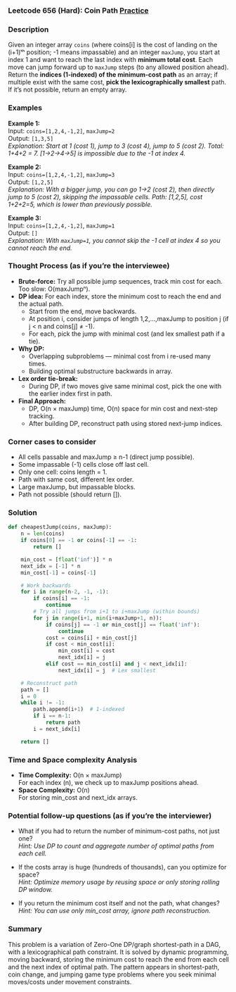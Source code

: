 ### Leetcode 656 (Hard): Coin Path [Practice](https://leetcode.com/problems/coin-path)

### Description  
Given an integer array `coins` (where coins[i] is the cost of landing on the (i+1)ᵗʰ position; -1 means impassable) and an integer `maxJump`, you start at index 1 and want to reach the last index with **minimum total cost**. Each move can jump forward up to `maxJump` steps (to any allowed position ahead).  
Return the **indices (1-indexed) of the minimum-cost path** as an array; if multiple exist with the same cost, **pick the lexicographically smallest** path. If it’s not possible, return an empty array.  

### Examples  

**Example 1:**  
Input: `coins=[1,2,4,-1,2]`, `maxJump=2`  
Output: `[1,3,5]`  
*Explanation: Start at 1 (cost 1), jump to 3 (cost 4), jump to 5 (cost 2). Total: 1+4+2 = 7. [1→2→4→5] is impossible due to the -1 at index 4.*

**Example 2:**  
Input: `coins=[1,2,4,-1,2]`, `maxJump=3`  
Output: `[1,2,5]`  
*Explanation: With a bigger jump, you can go 1→2 (cost 2), then directly jump to 5 (cost 2), skipping the impassable cells. Path: [1,2,5], cost 1+2+2=5, which is lower than previously possible.*

**Example 3:**  
Input: `coins=[1,2,4,-1,2]`, `maxJump=1`  
Output: `[]`  
*Explanation: With `maxJump=1`, you cannot skip the -1 cell at index 4 so you cannot reach the end.*

### Thought Process (as if you’re the interviewee)  
- **Brute-force:** Try all possible jump sequences, track min cost for each. Too slow: O(maxJumpⁿ).
- **DP idea:** For each index, store the minimum cost to reach the end and the actual path.  
  - Start from the end, move backwards.  
  - At position i, consider jumps of length 1,2,...,maxJump to position j (if j < n and coins[j] ≠ -1).
  - For each, pick the jump with minimal cost (and lex smallest path if a tie).
- **Why DP:**  
  - Overlapping subproblems — minimal cost from i re-used many times.  
  - Building optimal substructure backwards in array.
- **Lex order tie-break:**  
  - During DP, if two moves give same minimal cost, pick the one with the earlier index first in path.
- **Final Approach:**  
  - DP, O(n × maxJump) time, O(n) space for min cost and next-step tracking.
  - After building DP, reconstruct path using stored next-jump indices.

### Corner cases to consider  
- All cells passable and maxJump ≥ n-1 (direct jump possible).
- Some impassable (-1) cells close off last cell.
- Only one cell: coins length = 1.
- Path with same cost, different lex order.
- Large maxJump, but impassable blocks.
- Path not possible (should return []).

### Solution

```python
def cheapestJump(coins, maxJump):
    n = len(coins)
    if coins[0] == -1 or coins[-1] == -1:
        return []

    min_cost = [float('inf')] * n
    next_idx = [-1] * n
    min_cost[-1] = coins[-1]

    # Work backwards
    for i in range(n-2, -1, -1):
        if coins[i] == -1:
            continue
        # Try all jumps from i+1 to i+maxJump (within bounds)
        for j in range(i+1, min(i+maxJump+1, n)):
            if coins[j] == -1 or min_cost[j] == float('inf'):
                continue
            cost = coins[i] + min_cost[j]
            if cost < min_cost[i]:
                min_cost[i] = cost
                next_idx[i] = j
            elif cost == min_cost[i] and j < next_idx[i]:
                next_idx[i] = j  # Lex smallest

    # Reconstruct path
    path = []
    i = 0
    while i != -1:
        path.append(i+1)  # 1-indexed
        if i == n-1:
            return path
        i = next_idx[i]

    return []
```

### Time and Space complexity Analysis  

- **Time Complexity:** O(n × maxJump)  
  For each index (n), we check up to maxJump positions ahead.
- **Space Complexity:** O(n)  
  For storing min_cost and next_idx arrays.

### Potential follow-up questions (as if you’re the interviewer)  

- What if you had to return the number of minimum-cost paths, not just one?  
  *Hint: Use DP to count and aggregate number of optimal paths from each cell.*

- If the costs array is huge (hundreds of thousands), can you optimize for space?  
  *Hint: Optimize memory usage by reusing space or only storing rolling DP window.*

- If you return the minimum cost itself and not the path, what changes?  
  *Hint: You can use only min_cost array, ignore path reconstruction.*

### Summary
This problem is a variation of Zero-One DP/graph shortest-path in a DAG, with a lexicographical path constraint. It is solved by dynamic programming, moving backward, storing the minimum cost to reach the end from each cell and the next index of optimal path. The pattern appears in shortest-path, coin change, and jumping game type problems where you seek minimal moves/costs under movement constraints.